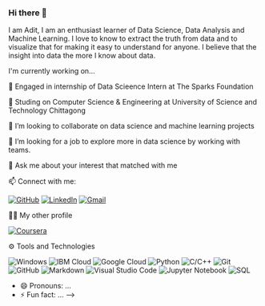 ### Hi there 👋

I am Adit, I am an enthusiast learner of Data Science, Data Analysis and Machine Learning. I love to know to extract the truth from data and to visualize that for making it easy to understand for anyone. I believe that the insight into data the more I know about data. 


I'm currently working on...

🔭 Engaged in internship of Data Scieence Intern at The Sparks Foundation

🌱 Studing on Computer Science & Engineering at University of Science and Technology Chittagong

👯 I’m looking to collaborate on data science and machine learning projects

🤔 I’m looking for a job to explore more in data science by working with teams.

💬 Ask me about your interest that matched with me


📫 Connect with me:

[![GitHub](https://img.shields.io/badge/--github?label=Github&logo=GitHub&style=social)](https://github.com/saadbinmanjur)
[![LinkedIn](https://img.shields.io/badge/--linkedin?label=LinkedIn&logo=LinkedIn&style=social)](https://www.linkedin.com/in/saad-bin-manjur-adit-5173b3100/)
[![Gmail](https://img.shields.io/badge/--linkedin?label=Gmail&logo=gmail&style=social)](mailto:work.saadbinmanjuradit@gmail.com)


👨‍💻 My other profile

[![Coursera](https://img.shields.io/badge/--dev?label=Coursera&logo=coursera&style=social)](https://www.coursera.org/user/a47412f16586e575f7118bfaf364fe21)


⚙ Tools and Technologies

![Windows](https://img.shields.io/badge/-Windows-333333?style=flat&logo=windows)
![IBM Cloud](https://img.shields.io/badge/-IBM%20Cloud-333333?style=flat&logo=ibm)
![Google Cloud](https://img.shields.io/badge/-Google%20Cloud-333333?style=flat&logo=google-cloud)
![Python](https://img.shields.io/badge/-Python-333333?style=flat&logo=python)
![C/C++](https://img.shields.io/badge/-C/C++-333333?style=flat&logo=c)
![Git](https://img.shields.io/badge/-Git-333333?style=flat&logo=git)
![GitHub](https://img.shields.io/badge/-GitHub-333333?style=flat&logo=github)
![Markdown](https://img.shields.io/badge/-Markdown-333333?style=flat&logo=markdown)
![Visual Studio Code](https://img.shields.io/badge/-Visual%20Studio%20Code-333333?style=flat&logo=visual-studio-code&logoColor=007ACC)
![Jupyter Notebook](https://img.shields.io/badge/-Jupyter%20Notebook-333333?style=flat&logo=jupyter)
![SQL](https://img.shields.io/badge/-SQL-333333?style=flat)


- 😄 Pronouns: ...
- ⚡ Fun fact: ...
-->
